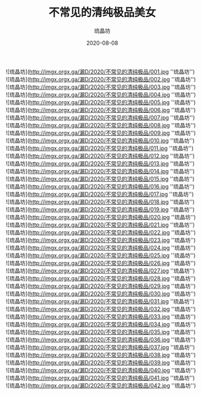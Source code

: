 ﻿---
layout: post
title:  "不常见的清纯极品美女"
description: 不常见的清纯极品美女,42P
date:   2020-08-08
categories: 琉晶坊
img: imgx.orgx.ga/漏D/2020/不常见的清纯极品/000.jpg
author: 琉晶坊
---

![琉晶坊](http://imgx.orgx.ga/漏D/2020/不常见的清纯极品/001.jpg ''琉晶坊'') <br>
![琉晶坊](http://imgx.orgx.ga/漏D/2020/不常见的清纯极品/002.jpg ''琉晶坊'') <br>
![琉晶坊](http://imgx.orgx.ga/漏D/2020/不常见的清纯极品/003.jpg ''琉晶坊'') <br>
![琉晶坊](http://imgx.orgx.ga/漏D/2020/不常见的清纯极品/004.jpg ''琉晶坊'') <br>
![琉晶坊](http://imgx.orgx.ga/漏D/2020/不常见的清纯极品/005.jpg ''琉晶坊'') <br>
![琉晶坊](http://imgx.orgx.ga/漏D/2020/不常见的清纯极品/006.jpg ''琉晶坊'') <br>
![琉晶坊](http://imgx.orgx.ga/漏D/2020/不常见的清纯极品/007.jpg ''琉晶坊'') <br>
![琉晶坊](http://imgx.orgx.ga/漏D/2020/不常见的清纯极品/008.jpg ''琉晶坊'') <br>
![琉晶坊](http://imgx.orgx.ga/漏D/2020/不常见的清纯极品/009.jpg ''琉晶坊'') <br>
![琉晶坊](http://imgx.orgx.ga/漏D/2020/不常见的清纯极品/010.jpg ''琉晶坊'') <br>
![琉晶坊](http://imgx.orgx.ga/漏D/2020/不常见的清纯极品/011.jpg ''琉晶坊'') <br>
![琉晶坊](http://imgx.orgx.ga/漏D/2020/不常见的清纯极品/012.jpg ''琉晶坊'') <br>
![琉晶坊](http://imgx.orgx.ga/漏D/2020/不常见的清纯极品/013.jpg ''琉晶坊'') <br>
![琉晶坊](http://imgx.orgx.ga/漏D/2020/不常见的清纯极品/014.jpg ''琉晶坊'') <br>
![琉晶坊](http://imgx.orgx.ga/漏D/2020/不常见的清纯极品/015.jpg ''琉晶坊'') <br>
![琉晶坊](http://imgx.orgx.ga/漏D/2020/不常见的清纯极品/016.jpg ''琉晶坊'') <br>
![琉晶坊](http://imgx.orgx.ga/漏D/2020/不常见的清纯极品/017.jpg ''琉晶坊'') <br>
![琉晶坊](http://imgx.orgx.ga/漏D/2020/不常见的清纯极品/018.jpg ''琉晶坊'') <br>
![琉晶坊](http://imgx.orgx.ga/漏D/2020/不常见的清纯极品/019.jpg ''琉晶坊'') <br>
![琉晶坊](http://imgx.orgx.ga/漏D/2020/不常见的清纯极品/020.jpg ''琉晶坊'') <br>
![琉晶坊](http://imgx.orgx.ga/漏D/2020/不常见的清纯极品/021.jpg ''琉晶坊'') <br>
![琉晶坊](http://imgx.orgx.ga/漏D/2020/不常见的清纯极品/022.jpg ''琉晶坊'') <br>
![琉晶坊](http://imgx.orgx.ga/漏D/2020/不常见的清纯极品/023.jpg ''琉晶坊'') <br>
![琉晶坊](http://imgx.orgx.ga/漏D/2020/不常见的清纯极品/024.jpg ''琉晶坊'') <br>
![琉晶坊](http://imgx.orgx.ga/漏D/2020/不常见的清纯极品/025.jpg ''琉晶坊'') <br>
![琉晶坊](http://imgx.orgx.ga/漏D/2020/不常见的清纯极品/026.jpg ''琉晶坊'') <br>
![琉晶坊](http://imgx.orgx.ga/漏D/2020/不常见的清纯极品/027.jpg ''琉晶坊'') <br>
![琉晶坊](http://imgx.orgx.ga/漏D/2020/不常见的清纯极品/028.jpg ''琉晶坊'') <br>
![琉晶坊](http://imgx.orgx.ga/漏D/2020/不常见的清纯极品/029.jpg ''琉晶坊'') <br>
![琉晶坊](http://imgx.orgx.ga/漏D/2020/不常见的清纯极品/030.jpg ''琉晶坊'') <br>
![琉晶坊](http://imgx.orgx.ga/漏D/2020/不常见的清纯极品/031.jpg ''琉晶坊'') <br>
![琉晶坊](http://imgx.orgx.ga/漏D/2020/不常见的清纯极品/032.jpg ''琉晶坊'') <br>
![琉晶坊](http://imgx.orgx.ga/漏D/2020/不常见的清纯极品/033.jpg ''琉晶坊'') <br>
![琉晶坊](http://imgx.orgx.ga/漏D/2020/不常见的清纯极品/034.jpg ''琉晶坊'') <br>
![琉晶坊](http://imgx.orgx.ga/漏D/2020/不常见的清纯极品/035.jpg ''琉晶坊'') <br>
![琉晶坊](http://imgx.orgx.ga/漏D/2020/不常见的清纯极品/036.jpg ''琉晶坊'') <br>
![琉晶坊](http://imgx.orgx.ga/漏D/2020/不常见的清纯极品/037.jpg ''琉晶坊'') <br>
![琉晶坊](http://imgx.orgx.ga/漏D/2020/不常见的清纯极品/038.jpg ''琉晶坊'') <br>
![琉晶坊](http://imgx.orgx.ga/漏D/2020/不常见的清纯极品/039.jpg ''琉晶坊'') <br>
![琉晶坊](http://imgx.orgx.ga/漏D/2020/不常见的清纯极品/040.jpg ''琉晶坊'') <br>
![琉晶坊](http://imgx.orgx.ga/漏D/2020/不常见的清纯极品/041.jpg ''琉晶坊'') <br>
![琉晶坊](http://imgx.orgx.ga/漏D/2020/不常见的清纯极品/042.jpg ''琉晶坊'') <br>
